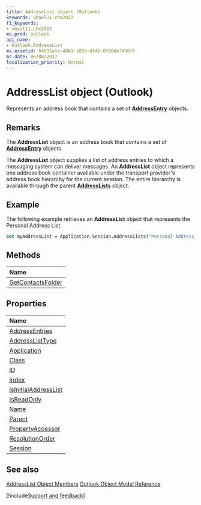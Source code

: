 ```yaml
---
title: AddressList object (Outlook)
keywords: vbaol11.chm2022
f1_keywords:
- vbaol11.chm2022
ms.prod: outlook
api_name:
- Outlook.AddressList
ms.assetid: 84611afe-48b1-185b-df4b-0f004e7436ff
ms.date: 06/08/2017
localization_priority: Normal
---
```



# AddressList object (Outlook)

Represents an address book that contains a set of  **[AddressEntry](Outlook.AddressEntry.md)** objects.


## Remarks

The  **AddressList** object is an address book that contains a set of **[AddressEntry](Outlook.AddressEntry.md)** objects.

The  **AddressList** object supplies a list of address entries to which a messaging system can deliver messages. An **AddressList** object represents one address book container available under the transport provider's address book hierarchy for the current session. The entire hierarchy is available through the parent **[AddressLists](Outlook.AddressLists.md)** object.


## Example

The following example retrieves an  **AddressList** object that represents the Personal Address List.


```vb
Set myAddressList = Application.Session.AddressLists("Personal Address Book")
```


## Methods



|Name|
|:-----|
|[GetContactsFolder](Outlook.AddressList.GetContactsFolder.md)|

## Properties



|Name|
|:-----|
|[AddressEntries](Outlook.AddressList.AddressEntries.md)|
|[AddressListType](Outlook.AddressList.AddressListType.md)|
|[Application](Outlook.AddressList.Application.md)|
|[Class](Outlook.AddressList.Class.md)|
|[ID](Outlook.AddressList.ID.md)|
|[Index](Outlook.AddressList.Index.md)|
|[IsInitialAddressList](Outlook.AddressList.IsInitialAddressList.md)|
|[IsReadOnly](Outlook.AddressList.IsReadOnly.md)|
|[Name](Outlook.AddressList.Name.md)|
|[Parent](Outlook.AddressList.Parent.md)|
|[PropertyAccessor](Outlook.AddressList.PropertyAccessor.md)|
|[ResolutionOrder](Outlook.AddressList.ResolutionOrder.md)|
|[Session](Outlook.AddressList.Session.md)|

## See also


[AddressList Object Members](overview/Outlook.md)
[Outlook Object Model Reference](overview/Outlook/object-model.md)

[!include[Support and feedback](~/includes/feedback-boilerplate.md)]
